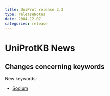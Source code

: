 ```yaml
---
title: UniProt release 3.3
type: releaseNotes
date: 2004-12-07
categories: release
---
```


# UniProtKB News

## Changes concerning keywords

New keywords:

-   [Sodium](https://www.uniprot.org/keywords/KW-0915)

